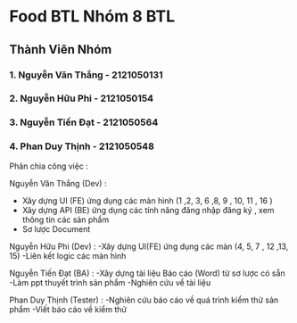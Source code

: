 # Food BTL Nhóm 8 BTL

## Thành Viên Nhóm

### 1. Nguyễn Văn Thắng - 2121050131

### 2. Nguyễn Hữu Phi - 2121050154

### 3. Nguyễn Tiến Đạt - 2121050564

### 4. Phan Duy Thịnh - 2121050548

Phân chia công việc :

Nguyễn Văn Thắng (Dev) : 
- Xây dựng UI (FE) ứng dụng các màn hình (1 ,2, 3, 6 ,8, 9 , 10, 11 , 16 )
- Xây dựng API (BE) ứng dụng các tính năng đăng nhập đăng ký , xem thông tin các sản phẩm
- Sơ lược Document

Nguyễn Hữu Phi (Dev) : 
-Xây dựng UI(FE) ứng dụng các màn (4, 5, 7 , 12 ,13, 15) 
-Liên kết logic các màn hình

Nguyễn Tiến Đạt (BA) : 
-Xây dựng tài liệu Báo cáo (Word) từ sơ lược có sẵn 
-Làm ppt thuyết trình sản phẩm 
-Nghiên cứu về tài liệu

Phan Duy Thịnh (Tester) : 
-Nghiên cứu báo cáo về quá trình kiểm thử sản phẩm
-Viết báo cáo về kiểm thử

